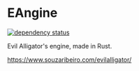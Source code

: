 # EAngine

[![dependency status](https://deps.rs/repo/github/rsribeiro/ea_engine/status.svg)](https://deps.rs/repo/github/rsribeiro/ea_engine)

Evil Alligator's engine, made in Rust.

https://www.souzaribeiro.com/evilalligator/
